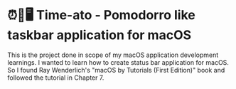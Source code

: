 # ⏰📝🖥 Time-ato - Pomodorro like taskbar application for macOS
This is the project done in scope of my macOS application development learnings. I wanted to learn how to create status bar application for macOS.
So I found Ray Wenderlich's "macOS by Tutorials (First Edition)" book and followed the tutorial in Chapter 7.
